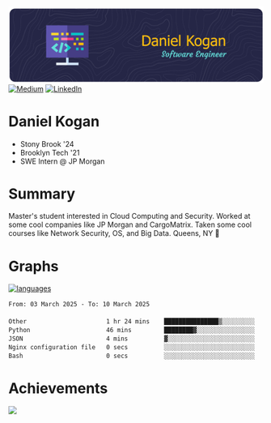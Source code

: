 ![Header](./daniel-kogan.png)
[![Medium](https://img.shields.io/badge/Medium-12100E?logo=medium&logoColor=white)](https://medium.com/@danielkoganx) [![LinkedIn](https://img.shields.io/badge/LinkedIn-%230077B5.svg?logo=linkedin&logoColor=white)](https://linkedin.com/in/danielkogan123)

# Daniel Kogan

- Stony Brook '24
- Brooklyn Tech '21
- SWE Intern @ JP Morgan

# Summary

Master's student interested in Cloud Computing and Security. Worked at some cool companies like JP Morgan and CargoMatrix. Taken some cool courses like Network Security, OS, and Big Data. Queens, NY 📍


# Graphs

<div style="width: 100%">

[![languages](https://github-readme-stats.vercel.app/api/top-langs/?username=daminals&langs_count=8&hide=html&layout=compact)](https://github-readme-stats.vercel.app/api/top-langs/?username=daminals&langs_count=8&hide=html&layout=compact)
</div>

<!--START_SECTION:waka-->

```txt
From: 03 March 2025 - To: 10 March 2025

Other                      1 hr 24 mins    ███████████████▒░░░░░░░░░   61.53 %
Python                     46 mins         ████████▓░░░░░░░░░░░░░░░░   34.18 %
JSON                       4 mins          ▓░░░░░░░░░░░░░░░░░░░░░░░░   03.33 %
Nginx configuration file   0 secs          ░░░░░░░░░░░░░░░░░░░░░░░░░   00.63 %
Bash                       0 secs          ░░░░░░░░░░░░░░░░░░░░░░░░░   00.19 %
```

<!--END_SECTION:waka-->

# Achievements 

![](https://github-profile-trophy.vercel.app/?username=daminals&theme=onestar&no-frame=true&no-bg=false&margin-w=4)
